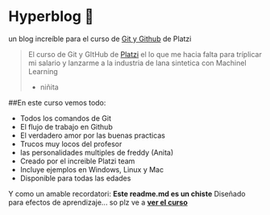 # Hyperblog 💚
un blog increíble para el curso de [Git y Github](http://platzi.com/cursos/git-github/ "Git y Github") de Platzi
> El curso de Git y GItHub de [Platzi](http://platzi.com "Platzi") el lo que me hacia falta para tríplicar mi salario y lanzarme a la industria de lana sintetica con Machinel Learning
> - niñita

##En este curso vemos todo:
* Todos los comandos de Git
* El flujo de trabajo en Github
* El verdadero amor por las buenas practicas
* Trucos muy locos del profesor
* las personalidades multiples de freddy (Anita)
* Creado por el increible Platzi team
* Incluye ejemplos en Windows, Linux y Mac
* Disponible para todas las edades

Y como un amable recordatori: **Este readme.md es un chiste** Diseñado para efectos de aprendizaje... so plz ve a **[ver el curso](http://platzi.com/cursos/git-github/ "ver el curso")**